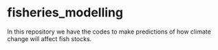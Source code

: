 # fisheries_modelling
In this repository we have the codes to make predictions of how climate change will affect fish stocks.
